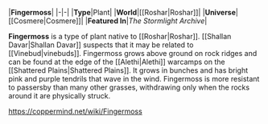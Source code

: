 |**Fingermoss**|
|-|-|
|**Type**|Plant|
|**World**|[[Roshar\|Roshar]]|
|**Universe**|[[Cosmere\|Cosmere]]|
|**Featured In**|*The Stormlight Archive*|

**Fingermoss** is a type of plant native to [[Roshar\|Roshar]]. [[Shallan Davar\|Shallan Davar]] suspects that it may be related to [[Vinebud\|vinebuds]].
Fingermoss grows above ground on rock ridges and can be found at the edge of the [[Alethi\|Alethi]] warcamps on the [[Shattered Plains\|Shattered Plains]]. It grows in bunches and has bright pink and purple tendrils that wave in the wind. Fingermoss is more resistant to passersby than many other grasses, withdrawing only when the rocks around it are physically struck.



https://coppermind.net/wiki/Fingermoss